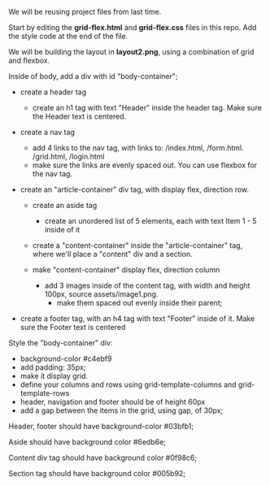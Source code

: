 
We will be reusing project files from last time.

Start by editing the **grid-flex.html** and **grid-flex.css** files in this repo. Add the style code at the end of the file.

We will be building the layout in **layout2.png**, using a combination of grid and flexbox.

Inside of body, add a div with id "body-container";

 - create a header tag
   - create an h1 tag with text "Header" inside the header tag. Make sure the Header text is centered.
 - create a nav tag
   - add 4 links to the nav tag, with links to: /index.html, /form.html. /grid.html, /login.html
   - make sure the links are evenly spaced out. You can use flexbox for the nav tag.
 
 
 - create an "article-container" div tag, with display flex, direction row.
   - create an aside tag
     - create an unordered list of 5 elements, each with text Item 1 - 5 inside of it

   - create a "content-container" inside the "article-container" tag, where we'll place a "content" div and a section.
   - make "content-container" display flex, direction column
     - add 3 images inside of the content tag, with width and height 100px, source assets/image1.png.
       - make them spaced out evenly inside their parent;

 - create a footer tag, with an h4 tag with text "Footer" inside of it. Make sure the Footer text is centered

Style the "body-container" div:
 - background-color #c4ebf9
 - add padding: 35px;
 - make it display grid.
 - define your columns and rows using grid-template-columns and grid-template-rows
  - header, navigation and footer should be of height 60px
  - add a gap between the items in the grid, using gap, of 30px;

Header, footer should have background-color #03bfb1;

Aside should have background color #6edb6e;

Content div tag should have background color #0f98c6;

Section tag should have background color #005b92;







